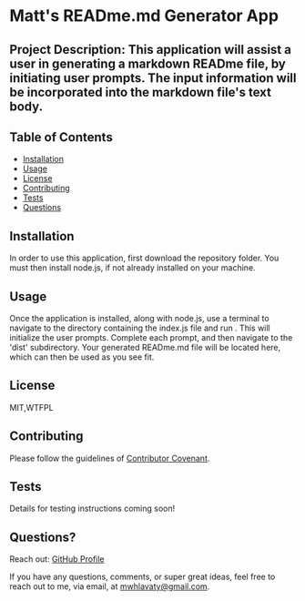 
  # Matt's READme.md Generator App
  
  ## Project Description: This application will assist a user in generating a markdown READme file, by initiating user prompts. The input information will be incorporated into the markdown file's text body. 

  ## Table of Contents
  - [Installation](#installation)
  - [Usage](#usage)
  - [License](#license)
  - [Contributing](#contributing)
  - [Tests](#tests)
  - [Questions](#questions)

  ## Installation
  In order to use this application, first download the repository folder. You must then install node.js, if not already installed on your machine. 

  ## Usage
  Once the application is installed, along with node.js, use a terminal to navigate to the directory containing the index.js file and run <node index>. This will initialize the user prompts. Complete each prompt, and then navigate to the 'dist' subdirectory. Your generated READme.md file will be located here, which can then be used as you see fit.

  ## License
  MIT,WTFPL

  ## Contributing
  Please follow the guidelines of [Contributor Covenant](https://www.contributor-covenant.org/).

  ## Tests
  Details for testing instructions coming soon!

  ## Questions?
  Reach out:
  [GitHub Profile](github.com/Hephaestus01)
  
  If you have any questions, comments, or super great ideas, feel free to reach out to me, via email, at mwhlavaty@gmail.com.


